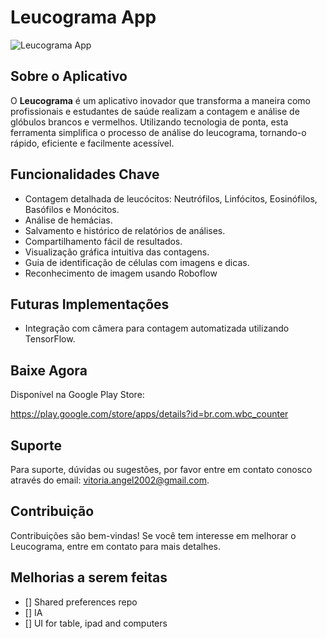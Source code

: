 <!-- @format -->

# Leucograma App

![Leucograma App](https://lh3.googleusercontent.com/6H-IwiNrojKt3-tK-t0nltMKdFvVM9Sper2dMnkuO-KsPWw_IAbckozbt0wH2-J6mm6S)

## Sobre o Aplicativo

O **Leucograma** é um aplicativo inovador que transforma a maneira como profissionais e estudantes de saúde realizam a contagem e análise de glóbulos brancos e vermelhos. Utilizando tecnologia de ponta, esta ferramenta simplifica o processo de análise do leucograma, tornando-o rápido, eficiente e facilmente acessível.

## Funcionalidades Chave

- Contagem detalhada de leucócitos: Neutrófilos, Linfócitos, Eosinófilos, Basófilos e Monócitos.
- Análise de hemácias.
- Salvamento e histórico de relatórios de análises.
- Compartilhamento fácil de resultados.
- Visualização gráfica intuitiva das contagens.
- Guia de identificação de células com imagens e dicas.
- Reconhecimento de imagem usando Roboflow

## Futuras Implementações

- Integração com câmera para contagem automatizada utilizando TensorFlow.

## Baixe Agora

Disponível na Google Play Store:

https://play.google.com/store/apps/details?id=br.com.wbc_counter

## Suporte

Para suporte, dúvidas ou sugestões, por favor entre em contato conosco através do email: vitoria.angel2002@gmail.com.

## Contribuição

Contribuições são bem-vindas! Se você tem interesse em melhorar o Leucograma, entre em contato para mais detalhes.

## Melhorias a serem feitas

- [] Shared preferences repo
- [] IA
- [] UI for table, ipad and computers
